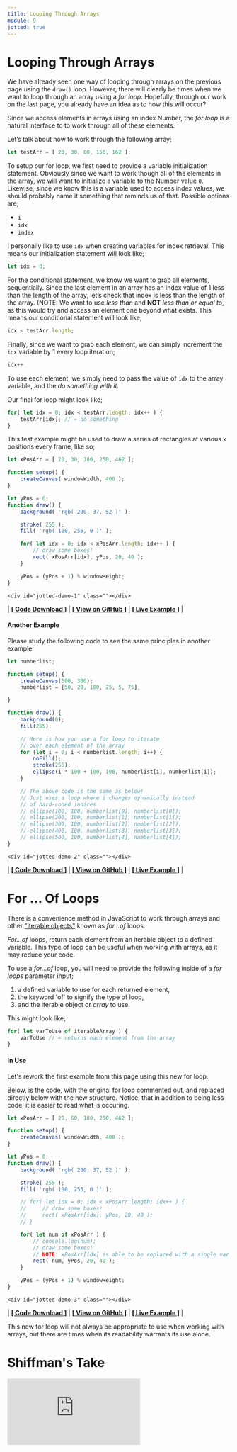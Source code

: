 ```yaml
---
title: Looping Through Arrays
module: 9
jotted: true
---
```


# Looping Through Arrays

We have already seen one way of looping through arrays on the previous page using the `draw()` loop. However, there will clearly be times when we want to loop through an array using a _for loop_. Hopefully, through our work on the last page, you already have an idea as to how this will occur?

Since we access elements in arrays using an index Number, the _for loop_ is a natural interface to to work through all of these elements.

Let’s talk about how to work through the following array;

```js
let testArr = [ 20, 30, 80, 150, 162 ];
```

To setup our for loop, we first need to provide a variable initialization statement. Obviously since we want to work though all of the elements in the array, we will want to initialize a variable to the Number value `0`. Likewise, since we know this is a variable used to access index values, we should probably name it something that reminds us of that. Possible options are;

- `i`
- `idx`
- `index`

I personally like to use `idx` when creating variables for index retrieval. This means our initialization statement will look like;

```js
let idx = 0;
```

For the conditional statement, we know we want to grab all elements, sequentially. Since the last element in an array has an index value of 1 less than the length of the array, let’s check that index is less than the length of the array. (NOTE: We want to use _less than_ and **NOT** _less than or equal to_, as this would try and access an element one beyond what exists. This means our conditional statement will look like;

```js
idx < testArr.length;
```

Finally, since we want to grab each element, we can simply increment the `idx` variable by 1 every loop iteration;

```js
idx++
```

To use each element, we simply need to pass the value of `idx` to the array variable, and the _do something with it_.

Our final for loop might look like;

```js
for( let idx = 0; idx < testArr.length; idx++ ) {
	testArr[idx]; // ← do something
}
```

This test example might be used to draw a series of rectangles at various x positions every frame, like so;

```js
let xPosArr = [ 20, 30, 180, 250, 462 ];

function setup() {
    createCanvas( windowWidth, 400 );
}

let yPos = 0;
function draw() {
    background( 'rgb( 200, 37, 52 )' );

    stroke( 255 );
    fill( 'rgb( 100, 255, 0 )' );

    for( let idx = 0; idx < xPosArr.length; idx++ ) {
        // draw some boxes!
        rect( xPosArr[idx], yPos, 20, 40 );
    }

    yPos = (yPos + 1) % windowHeight;
}
```


    <div id="jotted-demo-1" class=""></div>
</div>
<script>
    new Jotted(document.querySelector("#jotted-demo-1"), {
    files: [
        {
            type: "js",
            url:"https://raw.githubusercontent.com/Montana-Media-Arts/120_CreativeCoding/master/lecture_code/09/03_arrays_for_01/sketch.js"
        },
        {
            type: "html",
            url:"../../../p5_resources/index.html"
    }],
    // plugins: [ "codemirror", "console" ]
    plugins: [ "codemirror" ]
});
</script>

| [**[ Code Download ]**](https://github.com/Montana-Media-Arts/120_CreativeCoding/raw/master/lecture_code/09/03_arrays_for_01/03_arrays_for_01.zip) | [**[ View on GitHub ]**](https://github.com/Montana-Media-Arts/120_CreativeCoding/raw/master/lecture_code/09/03_arrays_for_01/) | [**[ Live Example ]**](https://montana-media-arts.github.io/120_CreativeCoding/lecture_code/09/03_arrays_for_01/) |




#### Another Example

Please study the following code to see the same principles in another example.

```js
let numberlist;

function setup() {
    createCanvas(600, 300);
    numberlist = [50, 20, 100, 25, 5, 75];

}

function draw() {
    background(0);
    fill(255);

    // Here is how you use a for loop to iterate
    // over each element of the array
    for (let i = 0; i < numberlist.length; i++) {
        noFill();
        stroke(255);
        ellipse(i * 100 + 100, 100, numberlist[i], numberlist[i]);
    }

    // The above code is the same as below!
    // Just uses a loop where i changes dynamically instead
    // of hard-coded indices
    // ellipse(100, 100, numberlist[0], numberlist[0]);
    // ellipse(200, 100, numberlist[1], numberlist[1]);
    // ellipse(300, 100, numberlist[2], numberlist[2]);
    // ellipse(400, 100, numberlist[3], numberlist[3]);
    // ellipse(500, 100, numberlist[4], numberlist[4]);
}
```


    <div id="jotted-demo-2" class=""></div>
</div>
<script>
    new Jotted(document.querySelector("#jotted-demo-2"), {
    files: [
        {
            type: "js",
            url:"https://raw.githubusercontent.com/Montana-Media-Arts/120_CreativeCoding/master/lecture_code/09/03_arrays_for_02/sketch.js"
        },
        {
            type: "html",
            url:"../../../p5_resources/index.html"
    }],
    // plugins: [ "codemirror", "console" ]
    plugins: [ "codemirror" ]
});
</script>

| [**[ Code Download ]**](https://github.com/Montana-Media-Arts/120_CreativeCoding/raw/master/lecture_code/09/03_arrays_for_02/03_arrays_for_02.zip) | [**[ View on GitHub ]**](https://github.com/Montana-Media-Arts/120_CreativeCoding/raw/master/lecture_code/09/03_arrays_for_02/) | [**[ Live Example ]**](https://montana-media-arts.github.io/120_CreativeCoding/lecture_code/09/03_arrays_for_02/) |



# For ... Of Loops

There is a convenience method in JavaScript to work through arrays and other ["iterable objects"](https://developer.mozilla.org/en-US/docs/Web/JavaScript/Reference/Statements/for...of) known as _for...of_ loops.

_For...of_ loops, return each element from an iterable object to a defined variable. This type of loop can be useful when working with arrays, as it may reduce your code.

To use a _for...of_ loop, you will need to provide the following inside of a _for loops_ parameter input;

1. a defined variable to use for each returned element,
2. the keyword 'of' to signify the type of loop,
3. and the iterable object or _array_ to use.

This might look like;

```js
for( let varToUse of iterableArray ) {
    varToUse // ← returns each element from the array
}
```

#### In Use

Let's rework the first example from this page using this new for loop.

Below, is the code, with the original for loop commented out, and replaced directly below with the new structure. Notice, that in addition to being less code, it is easier to read what is occuring.

```js
let xPosArr = [ 20, 60, 180, 250, 462 ];

function setup() {
    createCanvas( windowWidth, 400 );
}

let yPos = 0;
function draw() {
    background( 'rgb( 200, 37, 52 )' );

    stroke( 255 );
    fill( 'rgb( 100, 255, 0 )' );

    // for( let idx = 0; idx < xPosArr.length; idx++ ) {
    //     // draw some boxes!
    //     rect( xPosArr[idx], yPos, 20, 40 );
    // }

    for( let num of xPosArr ) {
        // console.log(num);
        // draw some boxes!
        // NOTE: xPosArr[idx] is able to be replaced with a single var
        rect( num, yPos, 20, 40 );
    }

    yPos = (yPos + 1) % windowHeight;
}
```


    <div id="jotted-demo-3" class=""></div>
</div>
<script>
    new Jotted(document.querySelector("#jotted-demo-3"), {
    files: [
        {
            type: "js",
            url:"https://raw.githubusercontent.com/Montana-Media-Arts/120_CreativeCoding/master/lecture_code/09/04_arrays_for_of_01/sketch.js"
        },
        {
            type: "html",
            url:"../../../p5_resources/index.html"
    }],
    // plugins: [ "codemirror", "console" ]
    plugins: [ "codemirror" ]
});
</script>

| [**[ Code Download ]**](https://github.com/Montana-Media-Arts/120_CreativeCoding/raw/master/lecture_code/09/04_arrays_for_of_01/04_arrays_for_of_01.zip) | [**[ View on GitHub ]**](https://github.com/Montana-Media-Arts/120_CreativeCoding/raw/master/lecture_code/09/04_arrays_for_of_01/) | [**[ Live Example ]**](https://montana-media-arts.github.io/120_CreativeCoding/lecture_code/09/04_arrays_for_of_01/) |




This new for loop will not always be appropriate to use when working with arrays, but there are times when its readability warrants its use alone.


# Shiffman's Take

<div class="embed-responsive embed-responsive-16by9"><iframe class="embed-responsive-item" src="https://www.youtube.com/embed/RXWO3mFuW-I" frameborder="0" allowfullscreen></iframe></div>

